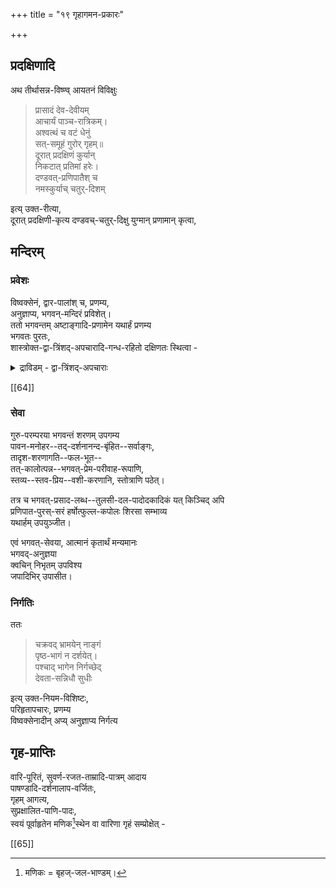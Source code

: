 +++
title = "१९ गृहागमन-प्रकारः"

+++

## प्रदक्षिणादि
अथ तीर्थासन्न-विष्ण्व् आयतनं विविक्षुः 

> प्रासादं देव-देवीयम्  
आचार्यं पाञ्च-रात्रिकम्।  
अश्वत्थं च वटं धेनुं  
सत्-समूहं गुरोर् गृहम्॥  
दूरात् प्रदक्षिणं कुर्यान्  
निकटात् प्रतिमां हरेः।  
दण्डवत्-प्रणिपातैश् च  
नमस्कुर्याच् चतुर्-दिशम्

इत्य् उक्त-रीत्या,  
दूरात् प्रदक्षिणी-कृत्य दण्डवच्-चतुर्-दिक्षु युग्मान् प्रणामान् कृत्वा,  

## मन्दिरम्
### प्रवेशः
विष्वक्सेनं, द्वार-पालांश् च, प्रणम्य,  
अनुज्ञाप्य, भगवन्-मन्दिरं प्रविशेत्।  
ततो भगवन्तम् अष्टाङ्गादि-प्रणामेन यथार्हं प्रणम्य  
भगवतः पुरतः,  
शास्त्रोक्त-द्वा-त्रिंशद्-अपचारादि-गन्ध-रहितो दक्षिणतः स्थित्वा - 

<details><summary>द्राविडम् - द्वा-त्रिंशद्-अपचाराः</summary>

द्वात्रिंशदपचारङ्गलुम्, इतरापचारंगळुम् -  

- वाहनत्तिन् मेलेटिक्काण्डावतु,  
- पादुकैयैप्पोट्टुक्कोण्डावतु कोविलिले प्रवेशिक्कै,  
- उत्सवकालङ्गळिलेपोय् भगवानै सेवियामै,  
- एतिरे भगवानैक्कण्डवुडने प्रणामम्पण्णामै  
- ओरुकैयाले प्रणामम्पण्णुकिऱतु  
- भगवानेतिरेतन्नै प्रदक्षिणम्पण्णिक्कोल्लुवतु  
- आशौचकालत्तिलुम्, अशुद्धनायिरुक्कुम्पोतुम् भगवद्वन्दनम्  
- भगवानेतिरेकालै नीट्टुकीऱतु  
- योगपट्टैक्कट्टिक्कोळ्ळुकिऱतु  
- पडुत्तुक्कोल्लुक्किऱतु  
- भोजनं शेय् किऱतु  
- पाय् वार्तै च्चोल्लुकिऱतु  
- इऱऱञ्जिवार्तैच्चोल्लुकिऱतु  
- वृथाजलम्  
- अमङ्गलवार्तैच्चोल्लुकै -शिटिक्किऱतु -अल्लुकिऱतु  
- शण्डैपोडुकिऱतु  
- निग्रहिक्किऱतु  
- अनुग्रहिक्किऱतु  
- स्त्रीकलिडत्तिल् केलीनूचकवार्तैकलैच्चोल्लुकिऱतु  
- अपानवायुवै विडुकिऱतु  
- कम्बलियैयानतु,मन्त्रत्तैयावतु, पोर्तिक्कोण्डु प्रणामम्पण्णुकिऱतु  
- परनिन्दे  
- परस्तुति  
- शक्तनायिरुक्कच् चेय्ते गौणोपचारम् पण्णुकै  
- अनिवेदितभक्षणम्  
- अर्दन्दकालङ्गलिल् युण्डाकिऱ फलम्मुतलावतुकलै समर्पिक्कामै  
- वेऱऱविधमाक विनियोगिक्कप्पट्ट व्यञ्जनादिकलुडैयमिच्चत्तै भगवानुक्कुसमर्पिक्कै  
- भगवानुक्कु पृष्ठभागत्तैक्काट्टिक्काण्डु उट्कारुतल्  
- भगवत्समीपत्तिल् वैष्णवनाकिलुम्, अवैष्णवनाकिलुम्, राजावाकिलुम्, गुरुवाकिलुम्, इवर् कलै, उपकरिक्कै  
- भगवत्सन्निधियल् एकान्तितविरमऱऱवर्कलै नेविक्कै  
- गीतवाद्यनर्तनपुण्यकथै मुतलावतु कलै पारुष्यत्ताले तडुक्कीऱतु  
- देवतान्तरसममाय् भगवानै एण्णुकिऱतु  
- देवतान्तरालयत्तिल् प्रवेशित्तु स्नानम्पण्णामल् कोविलिल् प्रवेशिक्कै  
- विमानच्छायैयैमि तित्तुक्कोण्डु प्रदक्षिणम्पण्णुत्तल् (विमानच्छायैयै मितित्तुक्काण्डे प्रदक्षिणम्पण्ण वेण्णुमिडत्तिल् अन्दच्छायैयै मूऱऱभागमाक्कि मुदल् भागत्ताल् पोकलाष्) आचार्यासमीपत्तिल् मौनमायिरुक्किऱतु  
- तन्नैस्तुतित्तुक्कोल्लुवतु  
- भगवानै निन्दिक्किऱतु  
- मयिर् - नखं - एलुम्बु, इवैकलै भगवत्सन्निधियिल् पोडुकिऱतु  
- एच्चि लैयु मिऱऱ किऱतु  
- भगवत्सन्निधियिलुम्, नन्निधिसमीप त्तिलुम् मलमूत्रोत्सर्जनम्पण्णुकै  
- एण्णैय् त्तेय् त्तुक्कोण्डु कोविलिले प्रवेशिक्कै  
- कोविलिले तम्बलम् उमिऱऱकिऱतु  
- श्मशानत्तुक्कुप्सोय् वन्दु भगवानैयर्चिक्कै  
- शवानुगमनम्पण्णिवन्दु भगवानैयर्चिक्कै  
- शववहनम्पण्णि कोयिलिले प्रवेशिक्कै  
- निमन्त्रणभोजनम्पण्णिवषिऱकु भगवानैयर्चिक्कै  
- भगवत्सन्निधियिल्ऱऱप्पट्ट दीपङ्गलै वेरु इडङ्गलुक्कु क्कोण्डुपोकिऱतु  
- भगवत्सन्निधियिल् भगवत्कथैकलै च्चोल्लुम्बोतु अनादरित्तु क्केट्कामल् पोकिऱतु  
- देवतान्तरङ्गलुक्काक उद्देशिक्कप्पट्ट पुष्पङ्गलाले भगवानैयर्चिक्कै  
- भगवानुक्कु समर्पिक्कत्तक्क पुष्पङ्गलै मोरुतल्  
- आलयसमीपत्तिल् भगवत्सेवार्थ माकवन्द चण्डालपतितादि जनङ्गलैस्पर्शित्ताल् स्नानम्पण्णुकै  
- उत्सवत्तिल् स्पर्शशङ्कै याले स्नानम्पण्णुकै  
- भगवद्विग्रहत्तिल् लोहबुद्धि, आचार्यनिडत्तिल्  मनुष्यबुद्धि  
- देवतान्तरनममाय् भगवानैयेण्णुकिऱतु  
- विशेषित्तु वेदाध्ययनम्पण्णुकै  
- अनवधानत्तिल् कूड रक्तत्तैत्तोडुकै

</details>

[[64]]

### सेवा 
गुरु-परम्परया भगवन्तं शरणम् उपगम्य  
पावन-मनोहर--तद्-दर्शनानन्द-बृंहित--सर्वाङ्गः,  
तादृश-शरणागति--फल-भूत--  
तत्-कालोत्पन्न--भगवत्-प्रेम-परीवाह-रूपाणि,  
स्तव्य--स्तव-प्रिय--वशी-करणानि, स्तोत्राणि पठेत्।  

तत्र च भगवत्-प्रसाद-लब्ध--तुलसी-दल-पादोदकादिकं यत् किञ्चिद् अपि  
प्रणिपात-पुरस्-सरं हर्षोत्फुल्ल-कपोलः शिरसा सम्भाव्य  
यथार्हम् उपयुञ्जीत।  

एवं भगवत्-सेवया, आत्मानं कृतार्थं मन्यमानः  
भगवद्-अनुज्ञया  
क्वचिन् निभृतम् उपविश्य  
जपादिभिर् उपासीत।  

### निर्गतिः
ततः 

> चक्रवद् भ्रामयेन् नाङ्गं  
पृष्ठ-भागं न दर्शयेत्।  
पश्चाद् भागेन निर्गच्छेद्  
देवता-सन्निधौ सुधीः

इत्य् उक्त-नियम-विशिष्टः,  
परिहृतापचारः, प्रणम्य  
विष्वक्सेनादीन् अप्य् अनुज्ञाप्य निर्गत्य  

## गृह-प्राप्तिः
वारि-पूरितं, सुवर्ण-रजत-ताम्रादि-पात्रम् आदाय  
पाषण्डादि-दर्शनालाप-वर्जितः,  
गृहम् आगत्य,  
सुप्रक्षालित-पाणि-पादः,  
स्वयं पूर्वाहृतेन मणिक[^१_६६]स्थेन वा वारिणा गृहं सम्प्रोक्षेत् -

[^१_६६]: मणिकः = बृहज्-जल-भाण्डम्।

[[65]]
